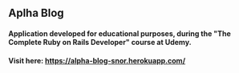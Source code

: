 ## Aplha Blog

#### Application developed for educational purposes, during the "The Complete Ruby on Rails Developer" course at Udemy.

#### Visit here: https://alpha-blog-snor.herokuapp.com/